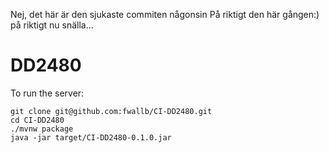 Nej, det här är den sjukaste commiten någonsin
På riktigt den här gången:)
på riktigt nu
snälla...

# DD2480

To run the server:
```
git clone git@github.com:fwallb/CI-DD2480.git
cd CI-DD2480
./mvnw package
java -jar target/CI-DD2480-0.1.0.jar
```
